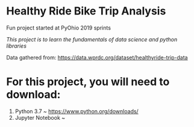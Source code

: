# Healthy Ride Bike Trip Analysis
Fun project started at PyOhio 2019 sprints

_This project is to learn the fundamentals of data science and python libraries_

Data gathered from: https://data.wprdc.org/dataset/healthyride-trip-data


# For this project, you will need to download:
1) Python 3.7 ~ https://www.python.org/downloads/
2) Jupyter Notebook ~ 
